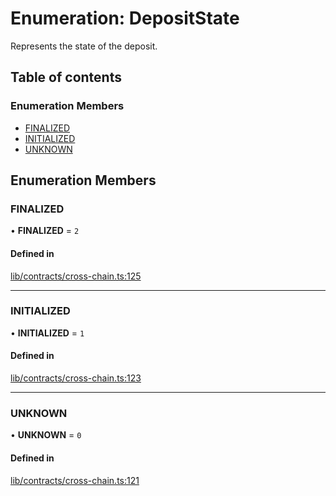 # Enumeration: DepositState

Represents the state of the deposit.

## Table of contents

### Enumeration Members

- [FINALIZED](DepositState.md#finalized)
- [INITIALIZED](DepositState.md#initialized)
- [UNKNOWN](DepositState.md#unknown)

## Enumeration Members

### FINALIZED

• **FINALIZED** = ``2``

#### Defined in

[lib/contracts/cross-chain.ts:125](https://github.com/keep-network/tbtc-v2/blob/main/typescript/src/lib/contracts/cross-chain.ts#L125)

___

### INITIALIZED

• **INITIALIZED** = ``1``

#### Defined in

[lib/contracts/cross-chain.ts:123](https://github.com/keep-network/tbtc-v2/blob/main/typescript/src/lib/contracts/cross-chain.ts#L123)

___

### UNKNOWN

• **UNKNOWN** = ``0``

#### Defined in

[lib/contracts/cross-chain.ts:121](https://github.com/keep-network/tbtc-v2/blob/main/typescript/src/lib/contracts/cross-chain.ts#L121)
